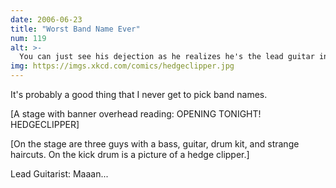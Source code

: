 ```yaml
---
date: 2006-06-23
title: "Worst Band Name Ever"
num: 119
alt: >-
  You can just see his dejection as he realizes he's the lead guitar in 'Hedgeclipper'
img: https://imgs.xkcd.com/comics/hedgeclipper.jpg
---
```

It's probably a good thing that I never get to pick band names.

[A stage with banner overhead reading: OPENING TONIGHT! HEDGECLIPPER]

[On the stage are three guys with a bass, guitar, drum kit, and strange haircuts. On the kick drum is a picture of a hedge clipper.]

Lead Guitarist: Maaan...